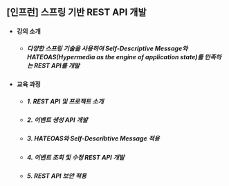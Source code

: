 ## [인프런] 스프링 기반 REST API 개발
- #### 강의 소개
  - ##### 다양한 스프링 기술을 사용하여 Self-Descriptive Message와 HATEOAS(Hypermedia as the engine of application state)를 만족하는 REST API를 개발

- #### 교육 과정
  - ##### 1. REST API 및 프로젝트 소개
  - ##### 2. 이벤트 생성 API 개발
  - ##### 3. HATEOAS와 Self-Describtive Message 적용
  - ##### 4. 이벤트 조회 및 수정 REST API 개발
  - ##### 5. REST API 보안 적용
